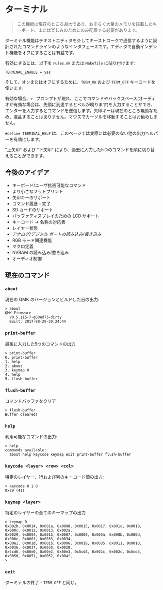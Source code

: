 # ターミナル

<!---
  original document: 0.8.147:docs/feature_terminal.md
  git diff 0.8.147 HEAD -- docs/feature_terminal.md | cat
-->

> この機能は現在のところ*巨大*であり、おそらく大量のメモリを搭載したキーボード、または楽しみのためにのみ配置する必要があります。

ターミナル機能はテキストエディタを介してキーストロークで通信するように設計されたコマンドラインのようなインタフェースです。エディタで自動インデント機能をオフにすることは有益です。

有効にするには、以下を `rules.mk` または `Makefile` に貼り付けます:

    TERMINAL_ENABLE = yes

そして、オンまたはオフにするために、`TERM_ON` および `TERM_OFF` キーコードを使います。

有効な場合、`> ` プロンプトが現れ、ここでコマンドやバックスペース(オーディオが有効な場合は、先頭に到達するとベルが鳴ります)を入力することができ、エンターを入力するとコマンドを送信します。矢印キーは現在のところ無効なため、混乱することはありません。マウスでカーソルを移動することはお勧めしません。

`#define TERMINAL_HELP` は、このページでは実際には必要のない他の出力ヘルパーを有効にします。

"上矢印" および "下矢印" により、過去に入力した5つのコマンドを順に切り替えることができます。

## 今後のアイデア

* キーボード/ユーザ拡張可能なコマンド
* より小さなフットプリント
* 矢印キーのサポート
* コマンド履歴 - 完了
* SD カードのサポート
* バッファディスプレイのための LCD サポート
* キーコード -> 名称の対応表
* レイヤー状態
* *アナログ/デジタル ポートの読み込み/書き込み*
* RGB モード関連機能
* マクロ定義
* NVRAM の読み込み/書き込み
* オーディオ制御

## 現在のコマンド

### `about`

現在の QMK のバージョンとビルドした日の出力:

```
> about
QMK Firmware
  v0.5.115-7-g80ed73-dirty
  Built: 2017-08-29-20:24:44
```


### `print-buffer`

最後に入力した5つのコマンドの出力

```
> print-buffer
0. print-buffer
1. help
2. about
3. keymap 0
4. help
5. flush-buffer
```

### `flush-buffer`

コマンドバッファをクリア
```
> flush-buffer
Buffer cleared!
```


### `help`


利用可能なコマンドの出力:

```
> help
commands available:
  about help keycode keymap exit print-buffer flush-buffer
```

### `keycode <layer> <row> <col>`

特定のレイヤー、行および列のキーコード値の出力:

```
> keycode 0 1 0
0x29 (41)
```

### `keymap <layer>`

特定のレイヤーの全てのキーマップの出力

```
> keymap 0
0x002b, 0x0014, 0x001a, 0x0008, 0x0015, 0x0017, 0x001c, 0x0018, 0x000c, 0x0012, 0x0013, 0x002a,
0x0029, 0x0004, 0x0016, 0x0007, 0x0009, 0x000a, 0x000b, 0x000d, 0x000e, 0x000f, 0x0033, 0x0034,
0x00e1, 0x001d, 0x001b, 0x0006, 0x0019, 0x0005, 0x0011, 0x0010, 0x0036, 0x0037, 0x0038, 0x0028,
0x5cd6, 0x00e0, 0x00e2, 0x00e3, 0x5cd4, 0x002c, 0x002c, 0x5cd5, 0x0050, 0x0051, 0x0052, 0x004f,
>
```

### `exit`

ターミナルの終了 - `TERM_OFF` と同じ。
